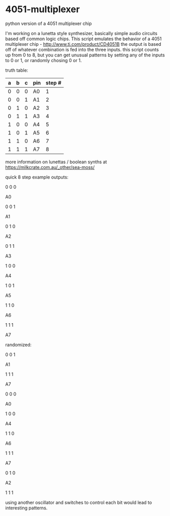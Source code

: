 # 4051-multiplexer
python version of a 4051 multiplexer chip

I'm working on a lunetta style synthesizer, basically simple audio circuits based off common logic chips.
This script emulates the behavior of a 4051 multiplexer chip - http://www.ti.com/product/CD4051B
the output is based off of whatever combination is fed into the three inputs. this script counts up from 0 to 8,
but you can get unusual patterns by setting any of the inputs to 0 or 1, or randomly chosing 0 or 1.

truth table:

|a | b | c | pin | step #|
|--|--|--|--|--|
|0 | 0 | 0 | A0  | 1|
|0 | 0 | 1 | A1  | 2|
|0 | 1 | 0 | A2  | 3|
|0 | 1 | 1 | A3  | 4|
|1 | 0 | 0 | A4  | 5|
|1 | 0 | 1 | A5  | 6|
|1 | 1 | 0 | A6  | 7|
|1 | 1 | 1 | A7  | 8|


more information on lunettas / boolean synths at https://milkcrate.com.au/_other/sea-moss/

quick 8 step example outputs:

0 0 0

A0

0 0 1

A1

0 1 0

A2

0 1 1

A3

1 0 0

A4

1 0 1

A5

1 1 0

A6

1 1 1

A7



randomized:

0 0 1

A1

1 1 1

A7

0 0 0

A0

1 0 0

A4

1 1 0

A6

1 1 1

A7

0 1 0

A2

1 1 1

using another oscillator and switches to control each bit would lead to interesting patterns. 
